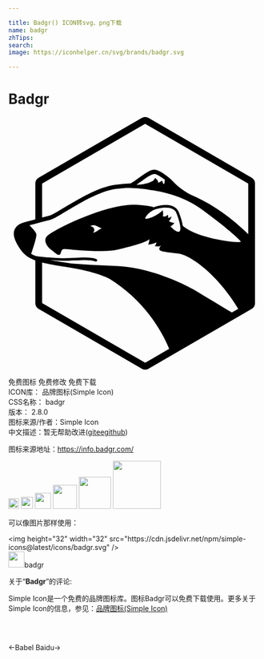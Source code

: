 ```yaml
---

title: Badgr() ICON转svg、png下载
name: badgr
zhTips: 
search: 
image: https://iconhelper.cn/svg/brands/badgr.svg

---
```


# Badgr  <small style="font-size: 60%;font-weight: 100"></small>

<div id="svg" class="svg-wrap">
<svg role="img" viewBox="0 0 24 24" xmlns="http://www.w3.org/2000/svg"><title>Badgr icon</title><path d="M22.84 11.134c-1.75-1.71-3.617-2.982-5.552-3.784a.287.287 0 0 0-.041-.024c-.662-.369-1.282-.893-1.51-1.15-.396-.443-1.229-1.056-1.67-1.154a.69.69 0 0 0-.154-.017c-.406 0-.86.324-1.433.734l-.346.245c-.198.136-.33.22-.421.272a1.487 1.487 0 0 1-.112.059 13.948 13.948 0 0 0-1.443.122c-1.59.217-3.463 1.34-4.83 2.16-.607.364-1.18.708-1.412.769l-.704.184V6.324L13.025.648l9.815 5.676v4.81zM12.195 6.436l.035-.024.035-.025a16.252 16.252 0 0 0 .274-.194l.176-.123a15.142 15.142 0 0 1 .523-.364c.27-.176.502-.295.675-.295a.32.32 0 0 1 .067.006c.182.04.494.228.795.451l.128.097a.708.708 0 0 0-.013.064 2.124 2.124 0 0 0-.01.097l-.002.05a.409.409 0 0 1-.027.138c-.012.032-.03.047-.045.047a.074.074 0 0 1-.031-.01c-.065-.035-.094-.154-.1-.193l-.016-.112-.1.05a2.424 2.424 0 0 0-.132.075l-.08.046a.61.61 0 0 1-.076.037.357.357 0 0 0-.027-.148.484.484 0 0 0-.032-.065.724.724 0 0 0-.163-.188l-.071-.057-.014-.01-.042.099c-.137.332-1.093.553-1.667.553l-.06-.002zM8.15 10.594a.35.35 0 0 0-.075-.11.202.202 0 0 0-.048-.006c-.008 0-.015 0-.023.002l.039-.025a.348.348 0 0 0-.212-.073c-.012 0-.024.003-.037.004a.625.625 0 0 1 .164-.086.463.463 0 0 1 .324.009.946.946 0 0 1 .075.028l.066.029c.165.066.46.23.46.23a.417.417 0 0 0-.083.021.742.742 0 0 0-.157.083c-.105.067-.212.153-.345.216a.616.616 0 0 1-.237.068.34.34 0 0 0 .089-.39zm7.581-.536a.736.736 0 0 1-.3-.09 1.325 1.325 0 0 1-.158-.089.44.44 0 0 0 .074-.06.622.622 0 0 0 .06-.069l.026-.037a.778.778 0 0 0 .097-.25l.005-.03a.324.324 0 0 1-.338.124l-.005-.002a.333.333 0 0 0 .013-.195.337.337 0 0 0-.034-.088.382.382 0 0 1-.118.122.387.387 0 0 1-.212.058.495.495 0 0 1-.097-.01c-.024-.004-.038-.009-.038-.009a.956.956 0 0 0 .02-.403 1.557 1.557 0 0 0-.038-.175l-.002-.01a.207.207 0 0 1-.014.026c-.073.114-.383.34-.723.52a2.696 2.696 0 0 1-.6.245.96.96 0 0 1-.212.032c-.053 0-.082-.01-.097-.027a.043.043 0 0 1-.01-.028.091.091 0 0 1 .01-.048.234.234 0 0 1 .016-.03l.017-.025.013-.016s.02-.034.06-.089a1.406 1.406 0 0 1 .123-.15 1.788 1.788 0 0 1 .83-.511 3.81 3.81 0 0 1 .712-.132 2.552 2.552 0 0 1 .183-.006c.224 0 .436.032.612.115.044.02.086.044.126.07a.741.741 0 0 1 .27.338 7.546 7.546 0 0 1 .229.66 4.921 4.921 0 0 1 .102.408c.028.139.045.269.046.378a.572.572 0 0 1-.018.172c-.025.097-.079.155-.17.155a.315.315 0 0 1-.068-.009c-.324-.08-.688-.507-.688-.507a.654.654 0 0 0 .219-.144.98.98 0 0 0 .101-.113c.041-.05.064-.088.064-.088a.21.21 0 0 1-.088.017zm.871.277c-.058-.463-.26-1.01-.376-1.297-.125-.308-.44-.676-1.232-.676-.367 0-.726.081-.962.148a2.138 2.138 0 0 0-.182.063 6.337 6.337 0 0 0-.764-.154c-.687-.1-1.78-.263-4.109.447-2.327.71-4.897 2.027-5.302 2.453-.405.425.04 1.033.405 1.297.364.264.749.71.89.345.142-.365.08-.446.608-.406.526.041 3.46.366 4.837.041 1.376-.324 2.753-.71 3.016-.993 0 0-.02.344-.122.527 0 0 .587-.081.79-.223 0 0-.02.243-.162.344 0 0 .344.122.607-.04 0 0-.223.202-.162.385.06.182.627.243 1.822.385 1.082.129 3.662 1.907 5.687 5.243l-.314.18.29-.167-.583.338c-.893-.539-2.133-1.284-3.197-1.924-1.924-1.156-5.061-2.393-7.814-2.494a103.93 103.93 0 0 1-4.309-.246c-.12-.02-.241-.04-.366-.058a34.442 34.442 0 0 1-1.635-.275c.584.05 1.262.091 1.781.072.21-.008.41-.017.604-.027.832-.04 1.488-.072 1.94.101a.126.126 0 0 0 .043.008.121.121 0 0 0 .043-.236c-.5-.19-1.178-.157-2.037-.116-.193.01-.393.02-.602.027-.792.029-1.891-.058-2.524-.123a8.86 8.86 0 0 1-.474-.058l-.062-.011-.101-.018-.01-.005a2.898 2.898 0 0 1-.398-.195c.07-.203.273-.793.398-1.263.07-.268.117-.496.099-.594a.628.628 0 0 0-.099-.214c-.152-.235-.433-.514-.561-.637l.561-.149.647-.17.808-.212c.84-.22 3.904-2.607 6.194-2.92.298-.04.625-.075.975-.099a.786.786 0 0 0 .193-.006c.202.002.517.013.913.044.623.058 1.257.153 1.57.202.267.043.712.14 1.2.254 1.061.28 2.176.714 3.123 1.39 2.458 1.752 3.866 3.04 3.947 3.223.078.176-4.053-.214-5.532-1.512zM13.026 23.35l-9.814-5.676v-3.852c.586.151 1.336.284 2.327.43l.02.004.02.003c2.744.413 3.976 1.07 4.064 1.117a14.603 14.603 0 0 1 4.944 5.167c.271.479.513.971.719 1.465l.008.019-2.287 1.323zM23.164 5.762L13.35.087a.648.648 0 0 0-.648 0L2.888 5.763a.648.648 0 0 0-.324.561v3.397l-.953.252c-.553.145-.89.387-1.031.74-.207.523.097 1.129.424 1.653.378.606.778.976 1.56 1.262v4.048a.65.65 0 0 0 .324.562l9.814 5.675a.646.646 0 0 0 .648 0l9.814-5.675a.648.648 0 0 0 .324-.562V6.324a.648.648 0 0 0-.324-.562Z"/></svg>
</div>
<detail full-name='badgr'></detail>

<div class="detail-page">
<p>
<span><span class="badge-success badge">免费图标</span> <span class="badge-success badge">免费修改</span>  <span class="badge-success badge">免费下载</span> </span>
<br/>
<span>
ICON库：
<span class="badge-secondary badge">品牌图标(Simple Icon)</span> 
</span>
<br/>
<span>
CSS名称：
<span class="badge-secondary badge">badgr</span> 
</span>

<br/>
<span>
版本：
<span class="badge-secondary badge">2.8.0</span> 
</span>
<br/>
<span>图标来源/作者：<span class="badge-light badge">Simple Icon</span></span> 
<br/>
<span class="zh-detail">中文描述：暂无<span class="help-link"><span>帮助改进</span>(<a href="https://gitee.com/liuwave/icon-helper/edit/master/json/brands/badgr.json" target="_blank" rel="noopener noreferrer">gitee</a><a href="https://github.com/liuwave/icon-helper/edit/master/json/brands/badgr.json" target="_blank" rel="noopener noreferrer">github</a></span>)</span><br/>
</p>
</div><div class="description description alert alert-light"><p>图标来源地址：<a href="https://info.badgr.com/" target="_blank" rel="noopener noreferrer">https://info.badgr.com/</a></p></div>
<div class="alert alert-dark">
<img height="21" width="21" src="https://cdn.jsdelivr.net/npm/simple-icons@latest/icons/badgr.svg" />
<img height="24" width="24" src="https://cdn.jsdelivr.net/npm/simple-icons@latest/icons/badgr.svg" />
<img height="32" width="32" src="https://cdn.jsdelivr.net/npm/simple-icons@latest/icons/badgr.svg" />
<img height="48" width="48" src="https://cdn.jsdelivr.net/npm/simple-icons@latest/icons/badgr.svg" />
<img height="64" width="64" src="https://cdn.jsdelivr.net/npm/simple-icons@latest/icons/badgr.svg" />
<img height="96" width="96" src="https://cdn.jsdelivr.net/npm/simple-icons@latest/icons/badgr.svg" />

</div>
<div>
  <p>可以像图片那样使用：    
  </p>
  <div class="alert alert-primary" style="font-size: 14px">
    &lt;img height="32" width="32" src="https://cdn.jsdelivr.net/npm/simple-icons@latest/icons/badgr.svg" /&gt;
    <copy-btn content='<img height="32" width="32" src="https://cdn.jsdelivr.net/npm/simple-icons@latest/icons/badgr.svg" />'></copy-btn>
  </div>
  <div class="alert alert-secondary">
    <img height="32" width="32" src="https://cdn.jsdelivr.net/npm/simple-icons@latest/icons/badgr.svg" />badgr
    <copy-btn content="badgr" btn-title="复制图标名称"></copy-btn>
  </div>
</div>
<div class="icon-detail__container">
<p>关于“<b>Badgr</b>”的评论:</p>
</div>
<Vssue title="关于“Badgr”的评论" />
<div><p>Simple Icon是一个免费的品牌图标库。图标Badgr可以免费下载使用。更多关于  Simple Icon的信息，参见：<a target="_blank" href="https://iconhelper.cn/brands.html">品牌图标(Simple Icon)</a>
</p></div>


<div style="padding:2rem 0 " class="page-nav"><p class="inner"><span class="prev">←<router-link to="/icon/babel.html">Babel</router-link></span> <span class="next"><router-link to="/icon/baidu.html">Baidu</router-link>→</span></p></div>
